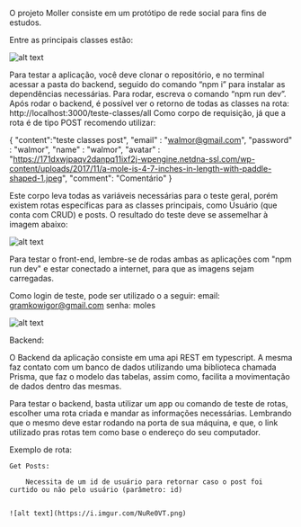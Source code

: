 O projeto Moller consiste em um protótipo de rede social para fins de estudos.

Entre as principais classes estão:


![alt text](https://i.imgur.com/QZel4K6.png)



Para testar a aplicação, você deve clonar o repositório, e no terminal acessar a pasta do backend, seguido do comando “npm i” para instalar as dependências necessárias. Para rodar, escreva o comando “npm run dev”. Após rodar o backend, é possível ver o retorno de todas as classes na rota: http://localhost:3000/teste-classes/all
Como corpo de requisição, já que a rota é de tipo POST recomendo utilizar:

{
	"content":"teste classes post",
	"email" : "walmor@gmail.com",
	"password" : "walmor", 
	"name" : "walmor", 
	"avatar" : "https://171dxwjpaqv2danpq11ixf2j-wpengine.netdna-ssl.com/wp-content/uploads/2017/11/a-mole-is-4-7-inches-in-length-with-paddle-shaped-1.jpeg",
	"comment": "Comentário"
}

Este corpo leva todas as variáveis necessárias para o teste geral, porém existem rotas específicas para as classes principais, como Usuário (que conta com CRUD) e posts. O resultado do teste deve se assemelhar à imagem abaixo:

![alt text](https://i.imgur.com/pZtKKlp.png)


Para testar o front-end, lembre-se de rodas ambas as aplicações com "npm run dev" e estar conectado a internet, para que as imagens sejam carregadas.

Como login de teste, pode ser utilizado o a seguir:
email: gramkowigor@gmail.com
senha: moles




![alt text](https://i.imgur.com/SIbwals.png)




Backend:

O Backend da aplicação consiste em uma api REST em typescript. A mesma faz contato com um banco de dados utilizando uma biblioteca chamada Prisma, que faz o modelo das tabelas, assim como, facilita a movimentação de dados dentro das mesmas.

Para testar o backend, basta utilizar um app ou comando de teste de rotas, escolher uma rota criada e mandar as informações necessárias. Lembrando que o mesmo deve estar rodando na porta de sua máquina, e que, o link utilizado pras rotas tem como base o endereço do seu computador.


Exemplo de rota:

	Get Posts:
	
		Necessita de um id de usuário para retornar caso o post foi curtido ou não pelo usuário (parâmetro: id)
		
		
	![alt text](https://i.imgur.com/NuRe0VT.png)


